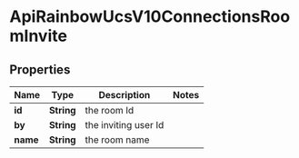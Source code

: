 

# ApiRainbowUcsV10ConnectionsRoomInvite

## Properties

Name | Type | Description | Notes
------------ | ------------- | ------------- | -------------
**id** | **String** | the room Id | 
**by** | **String** | the inviting user Id | 
**name** | **String** | the room name | 




